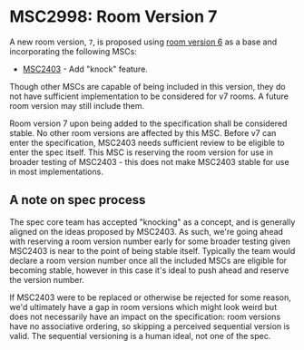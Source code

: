 # MSC2998: Room Version 7

A new room version, `7`, is proposed using [room version 6](https://chat.api-spec.dingshunyu.top/rooms/v6.html) as a base
and incorporating the following MSCs:

* [MSC2403](https://github.com/matrix-org/matrix-doc/pull/2403) - Add "knock" feature.

Though other MSCs are capable of being included in this version, they do not have sufficient implementation to be
considered for v7 rooms. A future room version may still include them.

Room version 7 upon being added to the specification shall be considered stable. No other room versions are affected
by this MSC. Before v7 can enter the specification, MSC2403 needs sufficient review to be eligible to enter the spec
itself. This MSC is reserving the room version for use in broader testing of MSC2403 - this does not make MSC2403
stable for use in most implementations.

## A note on spec process

The spec core team has accepted "knocking" as a concept, and is generally aligned on the ideas proposed by MSC2403. As
such, we're going ahead with reserving a room version number early for some broader testing given MSC2403 is near to the
point of being stable itself. Typically the team would declare a room version number once all the included MSCs are
eligible for becoming stable, however in this case it's ideal to push ahead and reserve the version number.

If MSC2403 were to be replaced or otherwise be rejected for some reason, we'd ultimately have a gap in room versions
which might look weird but does not necessarily have an impact on the specification: room versions have no associative
ordering, so skipping a perceived sequential version is valid. The sequential versioning is a human ideal, not one of
the spec.
